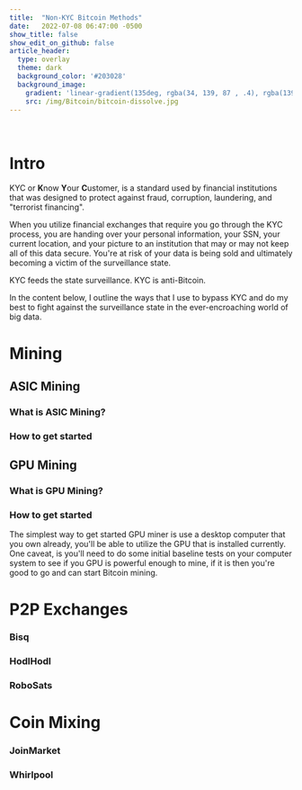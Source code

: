 ```yaml
---
title:  "Non-KYC Bitcoin Methods"
date:   2022-07-08 06:47:00 -0500
show_title: false
show_edit_on_github: false
article_header:
  type: overlay
  theme: dark
  background_color: '#203028'
  background_image:
    gradient: 'linear-gradient(135deg, rgba(34, 139, 87 , .4), rgba(139, 34, 139, .4))'
    src: /img/Bitcoin/bitcoin-dissolve.jpg
---
```

<br/>

# Intro
KYC or **K**now **Y**our **C**ustomer, is a standard used by financial institutions that was designed to protect against fraud, corruption, laundering, and "terrorist financing".

When you utilize financial exchanges that require you go through the KYC process, you are handing over your personal information, your SSN, your current location, and your picture to an institution that may or may not keep all of this data secure. You're at risk of your data is being sold and ultimately becoming a victim of the surveillance state. 

KYC feeds the state surveillance. KYC is anti-Bitcoin. 

In the content below, I outline the ways that I use to bypass KYC and do my best to fight against the surveillance state in the ever-encroaching world of big data.

# Mining

## ASIC Mining
### What is ASIC Mining?
### How to get started

## GPU Mining
### What is GPU Mining?
### How to get started
The simplest way to get started GPU miner is use a desktop computer that you own already, you'll be able to utilize the GPU that is installed currently. One caveat, is you'll need to do some initial baseline tests on your computer system to see if you GPU is powerful enough to mine, if it is then you're good to go and can start Bitcoin mining.

# P2P Exchanges

### Bisq
### HodlHodl
### RoboSats

# Coin Mixing

### JoinMarket

### Whirlpool